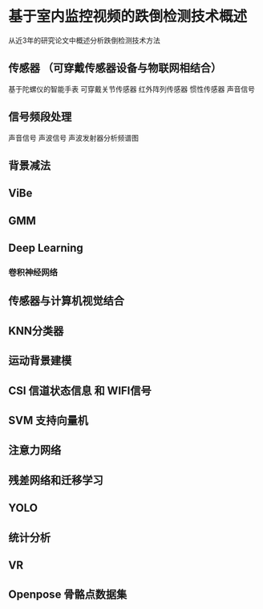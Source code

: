 # 基于室内监控视频的跌倒检测技术概述
从近3年的研究论文中概述分析跌倒检测技术方法
## 传感器 （可穿戴传感器设备与物联网相结合）
基于陀螺仪的智能手表
可穿戴关节传感器
红外阵列传感器
惯性传感器
声音信号
## 信号频段处理
声音信号
声波信号 声波发射器分析频谱图
## 背景减法

## ViBe

## GMM

## Deep Learning
### 卷积神经网络

## 传感器与计算机视觉结合

## KNN分类器

## 运动背景建模

## CSI 信道状态信息 和 WIFI信号

## SVM 支持向量机

## 注意力网络

## 残差网络和迁移学习

## YOLO

## 统计分析

## VR

## Openpose 骨骼点数据集